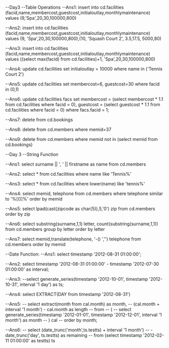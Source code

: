 --Day3
--Table Operations
--Ans1:
insert into cd.facilities (facid,name,membercost,guestcost,initialoutlay,monthlymaintenance)
values (9,'Spa',20,30,100000,800)

--Ans2:
insert into cd.facilities (facid,name,membercost,guestcost,initialoutlay,monthlymaintenance)
values (9, 'Spa',20,30,100000,800),(10, 'Squash Court 2', 3.5,17.5, 5000,80)

--Ans3:
insert into cd.facilities
(facid,name,membercost,guestcost,initialoutlay,monthlymaintenance)
values ((select max(facid) from cd.facilities)+1, 'Spa',20,30,100000,800)

--Ans4:
update cd.facilities set initialoutlay = 10000 where name in ('Tennis Court 2')

--Ans5:
update cd.facilities set membercost=6, guestcost=30 where facid in (0,1)

--Ans6:
update cd.facilities facs
set
    membercost = (select membercost * 1.1 from cd.facilities where facid = 0),
    guestcost = (select guestcost * 1.1 from cd.facilities where facid = 0)
where facs.facid = 1;

--Ans7:
delete from cd.bookings

--Ans8:
delete from cd.members where memid=37

--Ans9:
delete from cd.members where memid not in (select memid from cd.bookings)


--Day 3
--String Function

--Ans1:
select surname || ', ' || firstname as name from cd.members

--Ans2:
select * from cd.facilities where name like 'Tennis%'

--Ans3:
select * from cd.facilities where lower(name) like 'tennis%'

--Ans4:
select memid, telephone from cd.members where telephone similar to '%[()]%' order by memid

--Ans5:
select lpad(cast(zipcode as char(5)),5,'0') zip from cd.members order by zip

--Ans6:
select substring(surname,1,1) letter, count(substring(surname,1,1)) from cd.members group by letter order by letter

--Ans7:
select memid,translate(telephone, '-() ','') telephone  from cd.members order by memid


--Date Function:
--Ans1:
select timestamp '2012-08-31 01:00:00';

--Ans2:
select timestamp '2012-08-31 01:00:00' - timestamp '2012-07-30 01:00:00' as interval;

--Ans3:
--select generate_series(timestamp '2012-10-01', timestamp '2012-10-31', interval '1 day') as ts;

--Ans4:
select EXTRACT(DAY from timestamp '2012-08-31')

--Ans5:
-- select 	extract(month from cal.month) as month,
--           (cal.month + interval '1 month') - cal.month as length
-- from
--     (
--         select generate_series(timestamp '2012-01-01', timestamp '2012-12-01', interval '1 month') as month
--     ) cal
-- order by month;

--Ans6:
-- select (date_trunc('month',ts.testts) + interval '1 month')
--            - date_trunc('day', ts.testts) as remaining
-- from (select timestamp '2012-02-11 01:00:00' as testts) ts
